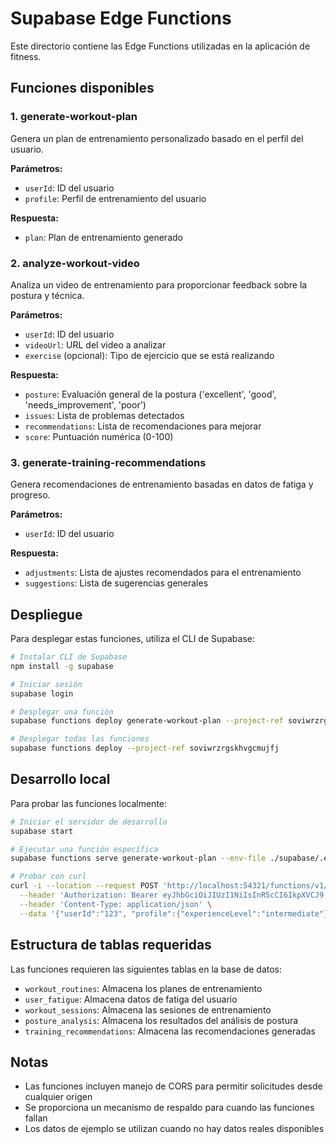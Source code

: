 # Supabase Edge Functions

Este directorio contiene las Edge Functions utilizadas en la aplicación de fitness.

## Funciones disponibles

### 1. generate-workout-plan

Genera un plan de entrenamiento personalizado basado en el perfil del usuario.

**Parámetros:**
- `userId`: ID del usuario
- `profile`: Perfil de entrenamiento del usuario

**Respuesta:**
- `plan`: Plan de entrenamiento generado

### 2. analyze-workout-video

Analiza un video de entrenamiento para proporcionar feedback sobre la postura y técnica.

**Parámetros:**
- `userId`: ID del usuario
- `videoUrl`: URL del video a analizar
- `exercise` (opcional): Tipo de ejercicio que se está realizando

**Respuesta:**
- `posture`: Evaluación general de la postura ('excellent', 'good', 'needs_improvement', 'poor')
- `issues`: Lista de problemas detectados
- `recommendations`: Lista de recomendaciones para mejorar
- `score`: Puntuación numérica (0-100)

### 3. generate-training-recommendations

Genera recomendaciones de entrenamiento basadas en datos de fatiga y progreso.

**Parámetros:**
- `userId`: ID del usuario

**Respuesta:**
- `adjustments`: Lista de ajustes recomendados para el entrenamiento
- `suggestions`: Lista de sugerencias generales

## Despliegue

Para desplegar estas funciones, utiliza el CLI de Supabase:

```bash
# Instalar CLI de Supabase
npm install -g supabase

# Iniciar sesión
supabase login

# Desplegar una función
supabase functions deploy generate-workout-plan --project-ref soviwrzrgskhvgcmujfj

# Desplegar todas las funciones
supabase functions deploy --project-ref soviwrzrgskhvgcmujfj
```

## Desarrollo local

Para probar las funciones localmente:

```bash
# Iniciar el servidor de desarrollo
supabase start

# Ejecutar una función específica
supabase functions serve generate-workout-plan --env-file ./supabase/.env.local

# Probar con curl
curl -i --location --request POST 'http://localhost:54321/functions/v1/generate-workout-plan' \
  --header 'Authorization: Bearer eyJhbGciOiJIUzI1NiIsInR5cCI6IkpXVCJ9...' \
  --header 'Content-Type: application/json' \
  --data '{"userId":"123", "profile":{"experienceLevel":"intermediate"}}'
```

## Estructura de tablas requeridas

Las funciones requieren las siguientes tablas en la base de datos:

- `workout_routines`: Almacena los planes de entrenamiento
- `user_fatigue`: Almacena datos de fatiga del usuario
- `workout_sessions`: Almacena las sesiones de entrenamiento
- `posture_analysis`: Almacena los resultados del análisis de postura
- `training_recommendations`: Almacena las recomendaciones generadas

## Notas

- Las funciones incluyen manejo de CORS para permitir solicitudes desde cualquier origen
- Se proporciona un mecanismo de respaldo para cuando las funciones fallan
- Los datos de ejemplo se utilizan cuando no hay datos reales disponibles
